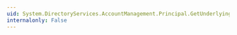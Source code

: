 ```yaml
---
uid: System.DirectoryServices.AccountManagement.Principal.GetUnderlyingObject
internalonly: False
---
```

